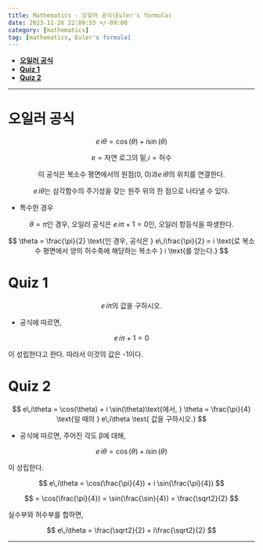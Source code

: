 ```yaml
---
title: Mathematics - 오일러 공식(Euler's formula)
date: 2023-11-26 22:09:53 +/-09:00
category: [mathematics]
tag: [mathematics, Euler's formula]
---
```


- [**오일러 공식**](#오일러-공식)
- [**Quiz 1**](#quiz-1)
- [**Quiz 2**](#quiz-2)

---

# **오일러 공식**

$$ e\,i\theta = \cos(\theta) + i \sin(\theta) $$

$$ e = \text{자연 로그의 밑,} i = \text{허수} $$

$$ \text{이 공식은 복소수 평면에서의 원점(0, 0)과} e\,i\theta \text{의 위치를 연결한다.} $$

$$ e\,i\theta \text{는 삼각함수의 주기성을 갖는 원주 위의 한 점으로 나타낼 수 있다.} $$

* 특수한 경우

$$ \theta = \pi \text{인 경우, 오일러 공식은 } e\,i\pi + 1 = 0 \text{인, 오일러 항등식을 파생한다.}  $$

$$ \theta = \frac{\pi}{2} \text{인 경우, 공식은 } e\,i\frac{\pi}{2} = i \text{로 복소수 평면에서 양의 허수축에 해당하는 복소수 } i \text{를 얻는다.} $$

# **Quiz 1**

$$ e\,i\pi \text{의 값을 구하시오.} $$

* 공식에 따르면,

$$ e\,i\pi + 1 = 0 $$

이 성립한다고 한다. 따라서 이것의 값은 -1이다.

# **Quiz 2**

$$ e\,i\theta = \cos(\theta) + i \sin(\theta)\text{에서, } \theta = \frac{\pi}{4} \text{일 때의 } e\,i\theta \text{ 값을 구하시오.} $$

* 공식에 따르면, 주어진 각도 β에 대해,

$$ e\,i\theta = \cos(\theta) + i \sin(\theta) $$

이 성립한다.

$$ e\,i\theta = \cos(\frac{\pi}{4}) + i \sin(\frac{\pi}{4}) $$

$$ = \cos(\frac{\pi}{4}) = \sin(\frac{\sin}{4}) = \frac{\sqrt2}{2} $$

실수부와 허수부를 합하면,

$$ e\,i\theta = \frac{\sqrt2}{2} + i\frac{\sqrt2}{2} $$

---